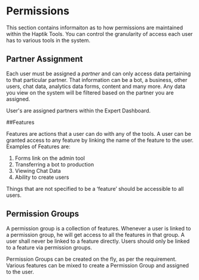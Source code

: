 # Permissions

This section contains informaiton as to how permissions are maintained within the Haptik Tools. You can control the granularity of access each user has to various tools in the system.





## Partner Assignment

Each user must be assigned a *partner* and can only access data pertaining to that particular partner. That information can be a bot, a business, other users, chat data, analytics data forms, content and many more. Any data you view on the system will be filtered based on the partner you are assigned.



User's are assigned partners within the Expert Dashboard.



##Features

Features are actions that a user can do with any of the tools. A user can be granted access to any feature by linking the name of the feature to the user. Examples of Features are:

1. Forms link on the admin tool
2. Transferring a bot to production
3. Viewing Chat Data
4. Ability to create users



Things that are not specified to be a ‘feature’ should be accessible to all users.



## Permission Groups

A permission group is a collection of features. Whenever a user is linked to a permission group, he will get access to all the features in that group. A user shall never be linked to a feature directly. Users should only be linked to a feature via permission groups. 



Permission Groups can be created on the fly, as per the requirement. Various features can be mixed to create a Permission Group and assigned to the user.